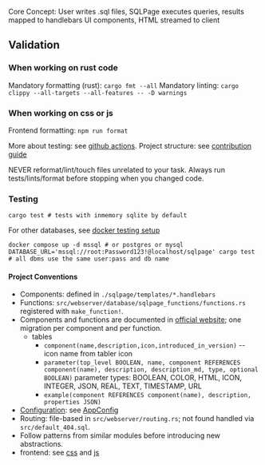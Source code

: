 Core Concept: User writes .sql files, SQLPage executes queries, results mapped to handlebars UI components,
HTML streamed to client

## Validation

### When working on rust code
Mandatory formatting (rust): `cargo fmt --all`
Mandatory linting: `cargo clippy --all-targets --all-features -- -D warnings`

### When working on css or js
Frontend formatting: `npm run format`

More about testing: see [github actions](./.github/workflows/ci.yml).
Project structure: see [contribution guide](./CONTRIBUTING.md)

NEVER reformat/lint/touch files unrelated to your task. Always run tests/lints/format before stopping when you changed code.

### Testing

```
cargo test # tests with inmemory sqlite by default
```

For other databases, see [docker testing setup](./docker-compose.yml)

```
docker compose up -d mssql # or postgres or mysql
DATABASE_URL='mssql://root:Password123!@localhost/sqlpage' cargo test # all dbms use the same user:pass and db name
```

#### Project Conventions

- Components: defined in `./sqlpage/templates/*.handlebars`
- Functions: `src/webserver/database/sqlpage_functions/functions.rs` registered with `make_function!`.
- Components and functions are documented in [official website](./examples/official-site/sqlpage/migrations/); one migration per component and per function.
  - tables
    - `component(name,description,icon,introduced_in_version)` -- icon name from tabler icon
    - `parameter(top_level BOOLEAN, name, component REFERENCES component(name), description, description_md, type, optional BOOLEAN)` parameter types: BOOLEAN, COLOR, HTML, ICON, INTEGER, JSON, REAL, TEXT, TIMESTAMP, URL
    - `example(component REFERENCES component(name), description, properties JSON)`
- [Configuration](./configuration.md): see [AppConfig](./src/app_config.rs)
- Routing: file-based in `src/webserver/routing.rs`; not found handled via `src/default_404.sql`.
- Follow patterns from similar modules before introducing new abstractions.
- frontend: see [css](./sqlpage/sqlpage.css) and [js](./sqlpage/sqlpage.js)
